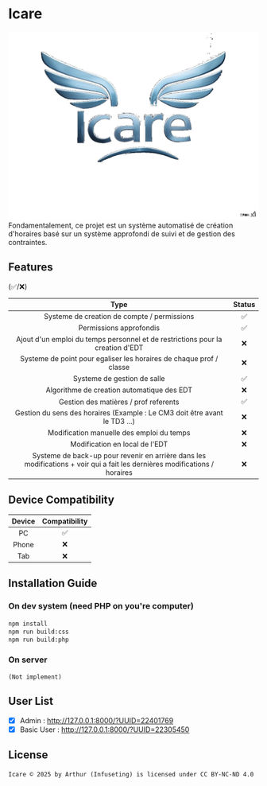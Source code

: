 # Icare
![Logo du Projet](src/assets/img/logo.jpg)
Fondamentalement, ce projet est un système automatisé de création d'horaires basé sur un système approfondi de suivi et de gestion des contraintes.

## Features

(✅/❌)


|                                                            Type                                                            | Status |
|:--------------------------------------------------------------------------------------------------------------------------:| :---: |
|                                        Systeme de creation de compte / permissions                                         | ✅ |
|                                                  Permissions approfondis                                                   | ✅ |
|                       Ajout d'un emploi du temps personnel et de restrictions pour la creation d'EDT                       | ❌ |
|                            Systeme de point pour egaliser les horaires de chaque prof / classe                             | ❌ |
|                                                Systeme de gestion de salle                                                 | ✅ |
|                                         Algorithme de creation automatique des EDT                                         | ❌ |
|                                           Gestion des matières / prof referents                                            | ✅ |
|                         Gestion du sens des horaires (Example : Le CM3 doit être avant le TD3 ...)                         | ❌ |
|                                         Modification manuelle des emploi du temps                                          | ❌ |
|                                               Modification en local de l'EDT                                               | ❌ |
| Systeme de back-up pour revenir en arrière dans les modifications + voir qui a fait les dernières modifications / horaires | ❌ |

## Device Compatibility

| Device  | Compatibility |
|:-------:|:-------------:|
|   PC    |      ✅       |
| Phone   |     ❌       |
|   Tab   |      ❌       |

## Installation Guide

### On dev system (need PHP on you're computer)
```
npm install
npm run build:css
npm run build:php
```
### On server
```
(Not implement)
```
## User List
- [x] Admin : http://127.0.0.1:8000/?UUID=22401769
- [x] Basic User : http://127.0.0.1:8000/?UUID=22305450

## License
```
Icare © 2025 by Arthur (Infuseting) is licensed under CC BY-NC-ND 4.0
```

